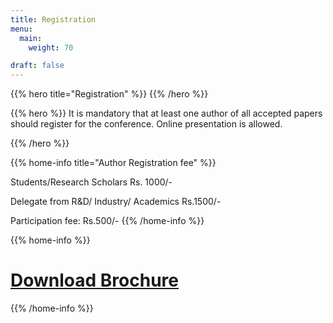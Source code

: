 ```yaml
---
title: Registration
menu:
  main:
    weight: 70

draft: false    
---
```

{{% hero title="Registration" %}}
{{% /hero %}}

{{% hero %}}
It is mandatory that at least one author of all accepted papers should register for the conference.
Online presentation is allowed.

{{% /hero %}}

{{% home-info title="Author Registration fee" %}}

<p>Students/Research Scholars Rs. 1000/-
<p>Delegate from R&D/ Industry/ Academics Rs.1500/-
<p>Participation fee: Rs.500/-
{{% /home-info %}}

{{% home-info %}}
#  [Download Brochure<i class="fa fa-download" aria-hidden="true" href="/NCREIS.pdf"></i>](/NCREIS.pdf) 
{{% /home-info %}}